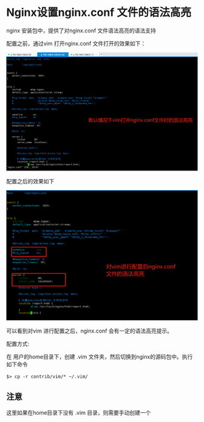 # Nginx设置nginx.conf 文件的语法高亮



nginx 安装包中，提供了对nginx.conf 文件语法高亮的语法支持

配置之前，通过vim 打开nginx.conf 文件打开的效果如下：

<img src="./pic/01_默认情况下vim打开nginx.conf文件时的语法高亮.png">



配置之后的效果如下

<img src="./pic/02_对vim进行配置后nginx.conf语法高亮_v20220702.png">



可以看到对vim 进行配置之后，nginx.conf 会有一定的语法高亮提示。 



配置方式:

在 用户的home目录下，创建 .vim 文件夹，然后切换到nginx的源码包中。执行如下命令

```shell
$> cp -r contrib/vim/* ~/.vim/
```

## 注意

这里如果在home目录下没有 .vim 目录，则需要手动创建一个

